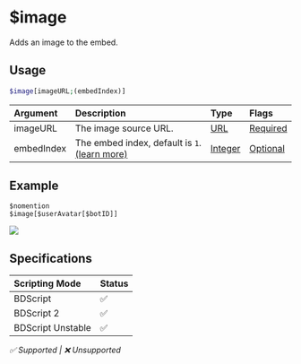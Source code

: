 # $image
Adds an image to the embed.

## Usage
```php
$image[imageURL;(embedIndex)]
```

| Argument | Description | Type | Flags |
| :---- | :---- | :---- | :---- |
| imageURL | The image source URL. | [URL](/src/resources/arguments/types.md#url) | [Required](/src/resources/arguments/flags.md#required)
| embedIndex |  The embed index, default is `1`. [(learn more)](/src/resources/embedIndexes.md) | [Integer](/src/resources/arguments/types.md#integer) | [Optional](/src/resources/arguments/flags.md#optional)

## Example
```
$nomention
$image[$userAvatar[$botID]]
```
![](https://user-images.githubusercontent.com/69215413/123516701-76ecb080-d66b-11eb-9c65-fb7bbb5710b4.png)

## Specifications
| Scripting Mode | Status
| :---- | :---- |
| BDScript | ✅ |
| BDScript 2 | ✅ |
| BDScript Unstable | ✅ |

*✅ Supported | ❌ Unsupported*